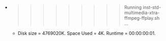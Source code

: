 * >>>>>>>>> Running inst-std-multimedia-xtra-ffmpeg-ffplay.sh ...
  * Disk size = 4769020K. Space Used = 4K. Runtime = 00:00:00:01.
